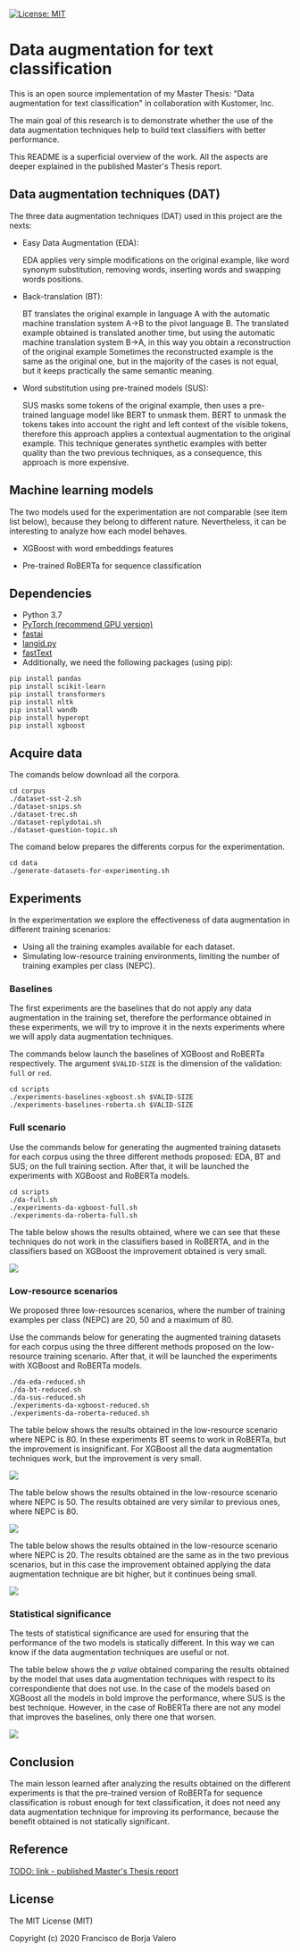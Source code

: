 [![License: MIT](https://img.shields.io/badge/License-MIT-yellow.svg)](https://opensource.org/licenses/MIT)

# Data augmentation for text classification

This is an open source implementation of my Master Thesis: "Data augmentation for text classification" in collaboration with Kustomer, Inc. 

The main goal of this research is to demonstrate whether the use of the data augmentation techniques help to build text classifiers with better performance.

This README is a superficial overview of the work. All the aspects are deeper explained in the published Master's Thesis report.

## Data augmentation techniques (DAT)
The three data augmentation techniques (DAT) used in this project are the nexts:

- Easy Data Augmentation (EDA):

  EDA applies very simple modifications on the original example, like word synonym substitution, removing words, inserting words and swapping words positions.

- Back-translation (BT):

  BT translates the original example in language A with the automatic machine translation system A→B to the pivot language B. The translated example obtained is translated another time, but using the automatic machine translation system B→A, in this way you obtain a reconstruction of the original example Sometimes the reconstructed example is the same as the original one, but in the majority of the cases is not equal, but it keeps practically the same semantic meaning. 

- Word substitution using pre-trained models (SUS):

  SUS masks some tokens of the original example, then uses a pre-trained language model like BERT to unmask them. BERT to unmask the tokens takes into account the right and left context of the visible tokens, therefore this approach applies a contextual augmentation to the original example. This technique generates synthetic examples with better quality than the two previous techniques, as a consequence, this approach is more expensive.

## Machine learning models
The two models used for the experimentation are not comparable (see item list below), because they belong to different nature. Nevertheless, it can be interesting to analyze how each model behaves.

- XGBoost with word embeddings features

- Pre-trained RoBERTa for sequence classification

## Dependencies

- Python 3.7
- [PyTorch (recommend GPU version)](https://github.com/pytorch/pytorch#from-source)
- [fastai](https://github.com/fastai/fastai)
- [langid.py](https://github.com/saffsd/langid.py)
- [fastText](https://github.com/facebookresearch/fastText#building-fasttext-for-python)
- Additionally, we need the following packages (using pip):

```
pip install pandas
pip install scikit-learn
pip install transformers
pip install nltk
pip install wandb
pip install hyperopt
pip install xgboost
```

## Acquire data
The comands below download all the corpora. 
```
cd corpus
./dataset-sst-2.sh
./dataset-snips.sh
./dataset-trec.sh
./dataset-replydotai.sh
./dataset-question-topic.sh
```
The comand below prepares the differents corpus for the experimentation.
```
cd data
./generate-datasets-for-experimenting.sh
```


## Experiments

In the experimentation we explore the effectiveness of data augmentation in different training scenarios:
- Using all the training examples available for each dataset.
- Simulating low-resource training environments, limiting the number of training examples per class (NEPC).


### Baselines

The first experiments are the baselines that do not apply any data augmentation in the training set, therefore the performance obtained in these experiments, we will try to improve it in the nexts experiments where we will apply data augmentation techniques.
 
 
The commands below  launch the baselines of XGBoost and RoBERTa respectively. The argument `$VALID-SIZE` is the dimension of the validation: `full` or `red`.

```
cd scripts
./experiments-baselines-xgboost.sh $VALID-SIZE
./experiments-baselines-roberta.sh $VALID-SIZE
```

### Full scenario 

Use the commands below for generating the augmented training datasets for each corpus using the three different methods proposed: EDA, BT and SUS; on the full training section. After that, it will be launched the experiments with XGBoost and RoBERTa models.

```
cd scripts
./da-full.sh
./experiments-da-xgboost-full.sh 
./experiments-da-roberta-full.sh 
```

The table below shows the results obtained, where we can see that these techniques do not work in the classifiers based in RoBERTA, and in the classifiers based on XGBoost the improvement obtained is very small.

![](https://github.com/franborjavalero/data-augmentation-for-text-classification/blob/master/results/jpg/da_full.jpg?raw=true)

### Low-resource scenarios

We proposed three low-resources scenarios, where the number of training examples per class (NEPC) are 20, 50 and a maximum of 80.
 
Use the commands below for generating the augmented training datasets for each corpus using the three different methods proposed on the low-resource training scenario. After that, it will be launched the experiments with XGBoost and RoBERTa models.

```
./da-eda-reduced.sh
./da-bt-reduced.sh
./da-sus-reduced.sh
./experiments-da-xgboost-reduced.sh 
./experiments-da-roberta-reduced.sh 
```

The table below shows the results obtained in the low-resource scenario where NEPC is 80. In these experiments BT seems to work in RoBERTa, but the improvement is insignificant. For XGBoost all the data augmentation techniques work, but the improvement is very small.

![](https://github.com/franborjavalero/data-augmentation-for-text-classification/blob/master/results/jpg/da_nepc-80.jpg?raw=true)

The table below shows the results obtained in the low-resource scenario where NEPC is 50. The results obtained are very similar to previous ones, where NEPC is 80.

![](https://github.com/franborjavalero/data-augmentation-for-text-classification/blob/master/results/jpg/da_nepc-50.jpg?raw=true)


The table below shows the results obtained in the low-resource scenario where NEPC is 20. The results obtained are the same as in the two previous scenarios, but in this case the improvement obtained applying the data augmentation technique are bit higher, but it continues being small.

![](https://github.com/franborjavalero/data-augmentation-for-text-classification/blob/master/results/jpg/da_nepc-20.jpg?raw=true)

### Statistical significance
The tests of statistical significance are used for ensuring that the performance of the two models is statically different. In this way we can know if the data augmentation techniques are useful or not.
 
The table below shows the *p value* obtained comparing the results obtained by the model that uses data augmentation techniques with respect to its correspondiente that does not use. In the case of the models based on XGBoost all the models in bold improve the performance, where SUS is the best technique. However, in the case of RoBERTa there are not any model that improves the baselines, only there one that worsen.



![](https://github.com/franborjavalero/data-augmentation-for-text-classification/blob/master/results/jpg/statistical_significance.jpg?raw=true)

## Conclusion

The main lesson learned after analyzing the results obtained on the different experiments is that the pre-trained version of RoBERTa for sequence classification is robust enough for text classification, it does not need any data augmentation technique for improving its performance, because the benefit obtained is not statically significant.

## Reference 

[TODO: link - published Master's Thesis report](https://riunet.upv.es/)

## License
 
The MIT License (MIT)

Copyright (c) 2020 Francisco de Borja Valero
